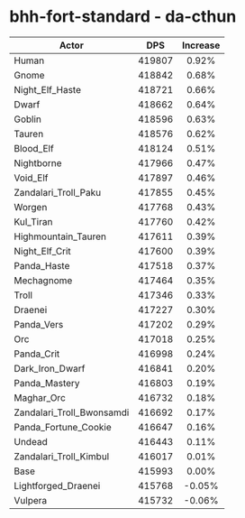 # bhh-fort-standard - da-cthun
| Actor | DPS | Increase |
|---|:---:|:---:|
|Human|419807|0.92%|
|Gnome|418842|0.68%|
|Night_Elf_Haste|418721|0.66%|
|Dwarf|418662|0.64%|
|Goblin|418596|0.63%|
|Tauren|418576|0.62%|
|Blood_Elf|418124|0.51%|
|Nightborne|417966|0.47%|
|Void_Elf|417897|0.46%|
|Zandalari_Troll_Paku|417855|0.45%|
|Worgen|417768|0.43%|
|Kul_Tiran|417760|0.42%|
|Highmountain_Tauren|417611|0.39%|
|Night_Elf_Crit|417600|0.39%|
|Panda_Haste|417518|0.37%|
|Mechagnome|417464|0.35%|
|Troll|417346|0.33%|
|Draenei|417227|0.30%|
|Panda_Vers|417202|0.29%|
|Orc|417018|0.25%|
|Panda_Crit|416998|0.24%|
|Dark_Iron_Dwarf|416841|0.20%|
|Panda_Mastery|416803|0.19%|
|Maghar_Orc|416732|0.18%|
|Zandalari_Troll_Bwonsamdi|416692|0.17%|
|Panda_Fortune_Cookie|416647|0.16%|
|Undead|416443|0.11%|
|Zandalari_Troll_Kimbul|416017|0.01%|
|Base|415993|0.00%|
|Lightforged_Draenei|415768|-0.05%|
|Vulpera|415732|-0.06%|
